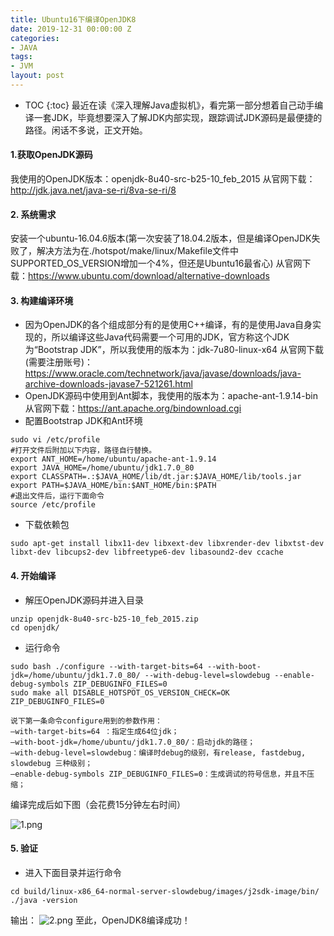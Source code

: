 ```yaml
---
title: Ubuntu16下编译OpenJDK8
date: 2019-12-31 00:00:00 Z
categories:
- JAVA
tags:
- JVM
layout: post
---
```


* TOC
{:toc}
最近在读《深入理解Java虚拟机》，看完第一部分想着自己动手编译一套JDK，毕竟想要深入了解JDK内部实现，跟踪调试JDK源码是最便捷的路径。闲话不多说，正文开始。
<!-- more -->
#### 1.获取OpenJDK源码 
我使用的OpenJDK版本：openjdk-8u40-src-b25-10_feb_2015
从官网下载：http://jdk.java.net/java-se-ri/8va-se-ri/8
#### 2. 系统需求
安装一个ubuntu-16.04.6版本(第一次安装了18.04.2版本，但是编译OpenJDK失败了，解决方法为在./hotspot/make/linux/Makefile文件中SUPPORTED_OS_VERSION增加一个4%，但还是Ubuntu16最省心)
从官网下载：https://www.ubuntu.com/download/alternative-downloads
#### 3. 构建编译环境
* 因为OpenJDK的各个组成部分有的是使用C++编译，有的是使用Java自身实现的，所以编译这些Java代码需要一个可用的JDK，官方称这个JDK为“Bootstrap JDK”，所以我使用的版本为：jdk-7u80-linux-x64
 从官网下载(需要注册账号)：https://www.oracle.com/technetwork/java/javase/downloads/java-archive-downloads-javase7-521261.html
* OpenJDK源码中使用到Ant脚本，我使用的版本为：apache-ant-1.9.14-bin
从官网下载：https://ant.apache.org/bindownload.cgi
* 配置Bootstrap JDK和Ant环境
```
sudo vi /etc/profile
#打开文件后附加以下内容，路径自行替换。
export ANT_HOME=/home/ubuntu/apache-ant-1.9.14
export JAVA_HOME=/home/ubuntu/jdk1.7.0_80
export CLASSPATH=.:$JAVA_HOME/lib/dt.jar:$JAVA_HOME/lib/tools.jar
export PATH=$JAVA_HOME/bin:$ANT_HOME/bin:$PATH
#退出文件后，运行下面命令
source /etc/profile
```
* 下载依赖包
```
sudo apt-get install libx11-dev libxext-dev libxrender-dev libxtst-dev libxt-dev libcups2-dev libfreetype6-dev libasound2-dev ccache
```
#### 4. 开始编译
* 解压OpenJDK源码并进入目录
```
unzip openjdk-8u40-src-b25-10_feb_2015.zip
cd openjdk/
```
* 运行命令
```
sudo bash ./configure --with-target-bits=64 --with-boot-jdk=/home/ubuntu/jdk1.7.0_80/ --with-debug-level=slowdebug --enable-debug-symbols ZIP_DEBUGINFO_FILES=0
sudo make all DISABLE_HOTSPOT_OS_VERSION_CHECK=OK ZIP_DEBUGINFO_FILES=0
```
```
说下第一条命令configure用到的参数作用：
–with-target-bits=64 ：指定生成64位jdk；
–with-boot-jdk=/home/ubuntu/jdk1.7.0_80/：启动jdk的路径；
–with-debug-level=slowdebug：编译时debug的级别，有release, fastdebug, slowdebug 三种级别；
–enable-debug-symbols ZIP_DEBUGINFO_FILES=0：生成调试的符号信息，并且不压缩；
```
编译完成后如下图（会花费15分钟左右时间） 

![1.png](http://ww1.sinaimg.cn/large/007Ns0Faly1gafy96takkj309a05vjrc.jpg)
#### 5. 验证
* 进入下面目录并运行命令
```
cd build/linux-x86_64-normal-server-slowdebug/images/j2sdk-image/bin/
./java -version
```
输出：
![2.png](http://ww1.sinaimg.cn/large/007Ns0Faly1gafycxkk5fj30oh01jdfs.jpg)
至此，OpenJDK8编译成功！
